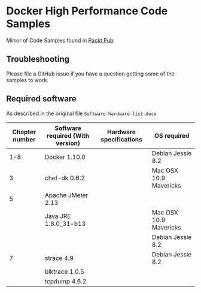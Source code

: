# Docker High Performance Code Samples

Mirror of Code Samples found in [Packt Pub](https://www.packtpub.com/books/content/support/23344).

## Troubleshooting

Please file a GitHub issue if you have a question getting some of the samples
to work.

## Required software

As described in the original file `Software-hardware-list.docx`

| Chapter number | Software required (With version) | Hardware specifications | OS required            | 
| -------------- | -------------------------------- | ----------------------- | ---------------------- | 
| 1-8            | Docker  1.10.0                   |                         | Debian Jessie 8.2      | 
| 3              | chef-dk 0.6.2                    |                         | Mac OSX 10.9 Mavericks | 
| 5              | Apache JMeter 2.13               | 
|                | Java JRE 1.8.0_31-b13            |                         | Mac OSX 10.9 Mavericks | 
|                |                                  |                         | Debian Jessie 8.2      | 
| 7              | strace 4.9                       |                         | Debian Jessie 8.2      | 
|                | blktrace 1.0.5                   | 
|                | tcpdump 4.6.2                    | 
